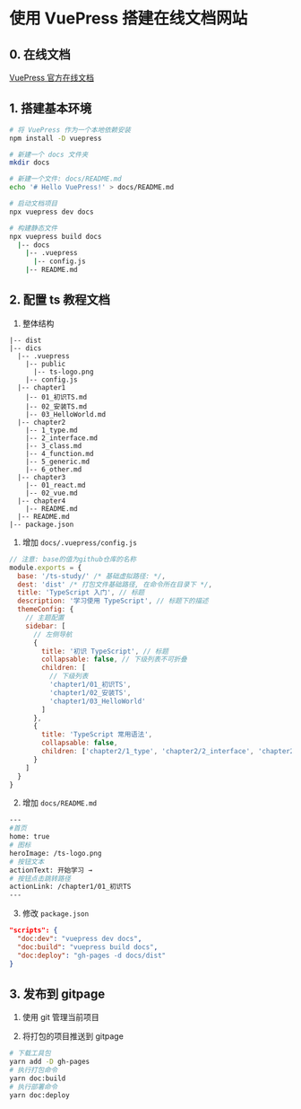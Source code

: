 # 使用 VuePress 搭建在线文档网站

## 0. 在线文档

[VuePress 官方在线文档](https://vuepress.vuejs.org/zh/)

## 1. 搭建基本环境

```bash
# 将 VuePress 作为一个本地依赖安装
npm install -D vuepress

# 新建一个 docs 文件夹
mkdir docs

# 新建一个文件: docs/README.md
echo '# Hello VuePress!' > docs/README.md

# 启动文档项目
npx vuepress dev docs

# 构建静态文件
npx vuepress build docs
  |-- docs
    |-- .vuepress
      |-- config.js
    |-- README.md
```

## 2. 配置 ts 教程文档

1. 整体结构

```tree
|-- dist
|-- dics
  |-- .vuepress
    |-- public
      |-- ts-logo.png
    |-- config.js
  |-- chapter1
    |-- 01_初识TS.md
    |-- 02_安装TS.md
    |-- 03_HelloWorld.md
  |-- chapter2
    |-- 1_type.md
    |-- 2_interface.md
    |-- 3_class.md
    |-- 4_function.md
    |-- 5_generic.md
    |-- 6_other.md
  |-- chapter3
    |-- 01_react.md
    |-- 02_vue.md
  |-- chapter4
    |-- README.md
  |-- README.md
|-- package.json
```

1. 增加 `docs/.vuepress/config.js`

```javascript
// 注意: base的值为github仓库的名称
module.exports = {
  base: '/ts-study/' /* 基础虚拟路径: */,
  dest: 'dist' /* 打包文件基础路径, 在命令所在目录下 */,
  title: 'TypeScript 入门', // 标题
  description: '学习使用 TypeScript', // 标题下的描述
  themeConfig: {
    // 主题配置
    sidebar: [
      // 左侧导航
      {
        title: '初识 TypeScript', // 标题
        collapsable: false, // 下级列表不可折叠
        children: [
          // 下级列表
          'chapter1/01_初识TS',
          'chapter1/02_安装TS',
          'chapter1/03_HelloWorld'
        ]
      },
      {
        title: 'TypeScript 常用语法',
        collapsable: false,
        children: ['chapter2/1_type', 'chapter2/2_interface', 'chapter2/3_class', 'chapter2/4_function', 'chapter2/5_generic']
      }
    ]
  }
}
```

2.  增加 `docs/README.md`

```bash
---
#首页
home: true
# 图标
heroImage: /ts-logo.png
# 按钮文本
actionText: 开始学习 →
# 按钮点击跳转路径
actionLink: /chapter1/01_初识TS
---
```

3. 修改 `package.json`

```json
"scripts": {
  "doc:dev": "vuepress dev docs",
  "doc:build": "vuepress build docs",
  "doc:deploy": "gh-pages -d docs/dist"
}
```

## 3. 发布到 gitpage

1. 使用 git 管理当前项目

2. 将打包的项目推送到 gitpage

```bash
# 下载工具包
yarn add -D gh-pages
# 执行打包命令
yarn doc:build
# 执行部署命令
yarn doc:deploy
```
